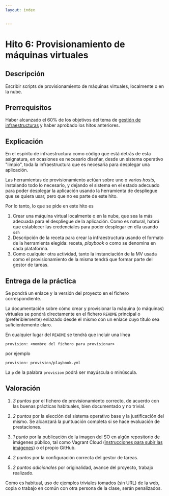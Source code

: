 ```yaml
---
layout: index


---
```

Hito 6: Provisionamiento de máquinas virtuales
=====================================

Descripción
-----------------

Escribir scripts de provisionamiento de máquinas virtuales, localmente o en la nube.


Prerrequisitos
--------------------

Haber alcanzado
el 60% de los objetivos del tema de [gestión de infraestructuras](../temas/Gestion_de_configuraciones) y haber aprobado los hitos anteriores.


Explicación
----------------

En el espíritu de infraestructura como código que está detrás de esta
asignatura, en ocasiones es necesario diseñar, desde un sistema
operativo "limpio", toda la infraestructura que es necesaria para
desplegar una aplicación.

Las herramientas de provisionamiento actúan sobre uno o varios
*hosts*, instalando todo lo necesario, y dejando el sistema en el
estado adecuado para poder desplegar la aplicación usando la
herramienta de despliegue que se quiera usar, pero que no es parte de
este hito.

Por lo tanto, lo que se pide en este hito es
1. Crear una máquina virtual localmente o en la nube, que sea la más
   adecuada para el despliegue de la aplicación. Como es natural,
   habrá que establecer las credenciales para poder desplegar en ella
   usando `ssh`
2. Descripción de la receta para crear la infraestructura usando el
   formato de la herramienta elegida: receta, *playbook* o como se
   denomina en cada plataforma.
3. Como cualquier otra actividad, tanto la instanciación de la MV
   usada como el provisionamiento de la misma tendrá que formar parte
   del gestor de tareas.

Entrega de la práctica
--------------------------------

Se pondrá un enlace y la versión del proyecto en el fichero
correspondiente.

La documentación sobre cómo crear y provisionar la máquina (o
máquinas) virtuales se pondrá directamente en el fichero `README`
principal o (preferiblemente) enlazado desde el mismo con un enlace
cuyo título sea suficientemente claro.

En cualquier lugar del `README` se tendrá que incluir una línea 

    provision: <nombre del fichero para provisionar>

por ejemplo

	provision: provision/playbook.yml

La `p` de la palabra `provision` podrá ser mayúscula o minúscula.

Valoración
--------------

1. *3 puntos* por el fichero de provisionamiento correcto, de acuerdo
   con las buenas prácticas habituales, bien documentado y no trivial.

2. *2 puntos* por la elección del sistema operativo base y la
   justificación del mismo. Se alcanzará la puntuación completa si se
   hace evaluación de prestaciones.

3. *1 punto* por la publicación de la imagen del SO en algún
   repositorio de imágenes público, tal como Vagrant Cloud
   ([instrucciones para subir las imágenes](https://www.vagrantup.com/docs/vagrant-cloud/boxes/create.html))
   o el propio GitHub.
   
3. *2 puntos* por la configuración correcta del gestor de tareas.

4. *2 puntos adicionales* por originalidad, avance del proyecto,
   trabajo realizado.

Como es habitual, uso de ejemplos triviales tomados (sin URL) de la
web, copia o trabajo en común con otra persona de la clase, serán penalizados.

